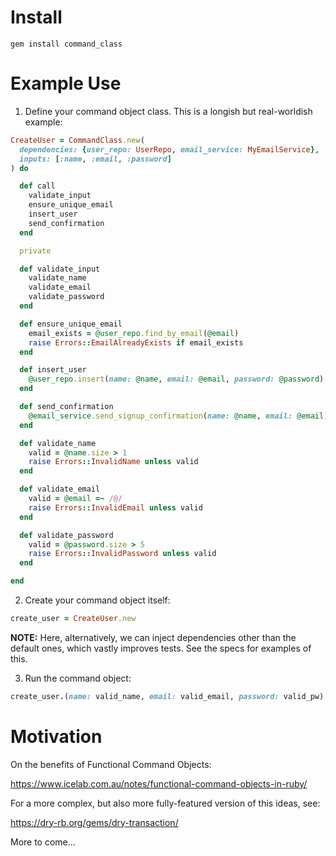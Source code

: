 # Install

```
gem install command_class
```

# Example Use

1. Define your command object class.  This is a longish but real-worldish example:

```ruby
CreateUser = CommandClass.new(
  dependencies: {user_repo: UserRepo, email_service: MyEmailService},
  inputs: [:name, :email, :password]
) do

  def call
    validate_input
    ensure_unique_email
    insert_user
    send_confirmation
  end

  private

  def validate_input
    validate_name
    validate_email
    validate_password
  end

  def ensure_unique_email
    email_exists = @user_repo.find_by_email(@email)
    raise Errors::EmailAlreadyExists if email_exists
  end

  def insert_user
    @user_repo.insert(name: @name, email: @email, password: @password)
  end

  def send_confirmation
    @email_service.send_signup_confirmation(name: @name, email: @email)
  end

  def validate_name
    valid = @name.size > 1
    raise Errors::InvalidName unless valid
  end

  def validate_email
    valid = @email =~ /@/
    raise Errors::InvalidEmail unless valid
  end

  def validate_password
    valid = @password.size > 5
    raise Errors::InvalidPassword unless valid
  end

end
```

2. Create your command object itself:

```ruby
create_user = CreateUser.new
```
**NOTE:** Here, alternatively, we can inject dependencies other than the default ones, which vastly improves tests.  See the specs for examples of this.

3. Run the command object:

```ruby
create_user.(name: valid_name, email: valid_email, password: valid_pw)
```

# Motivation

On the benefits of Functional Command Objects:

https://www.icelab.com.au/notes/functional-command-objects-in-ruby/

For a more complex, but also more fully-featured version of this ideas, see:

https://dry-rb.org/gems/dry-transaction/

More to come...
